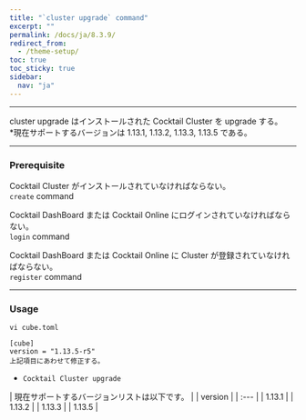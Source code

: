 ```yaml
---
title: "`cluster upgrade` command"
excerpt: ""
permalink: /docs/ja/8.3.9/
redirect_from:
  - /theme-setup/
toc: true
toc_sticky: true
sidebar:
  nav: "ja"
---
```


---
cluster upgrade はインストールされた Cocktail Cluster を upgrade する。  
*現在サポートするバージョンは 1.13.1, 1.13.2, 1.13.3, 1.13.5 である。

---

### Prerequisite
Cocktail Cluster がインストールされていなければならない。  
`create` command 

Cocktail DashBoard または Cocktail Online にログインされていなければならない。  
`login` command 

Cocktail DashBoard または Cocktail Online に Cluster が登録されていなければならない。  
`register` command 

----
### Usage

```
vi cube.toml

[cube]
version = "1.13.5-r5"
上記項目にあわせて修正する。
```

* `Cocktail Cluster upgrade`

| 現在サポートするバージョンリストは以下です。 |
| version |
| :--- |
| 1.13.1 |
| 1.13.2 |
| 1.13.3 |
| 1.13.5 |
